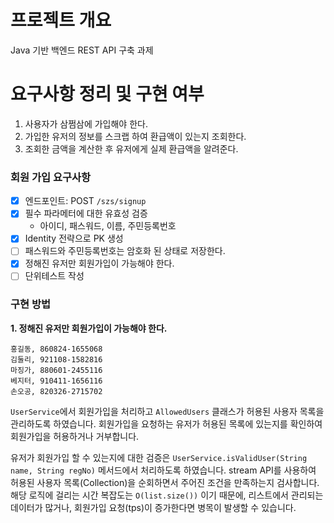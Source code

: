 # 프로젝트 개요
Java 기반 백엔드 REST API 구축 과제

# 요구사항 정리 및 구현 여부
1. 사용자가 삼쩜삼에 가입해야 한다.
2. 가입한 유저의 정보를 스크랩 하여 환급액이 있는지 조회한다.
3. 조회한 금액을 계산한 후 유저에게 실제 환급액을 알려준다.

### 회원 가입 요구사항
- [x] 엔드포인트: POST `/szs/signup`
- [x] 필수 파라메터에 대한 유효성 검증
  - 아이디, 패스워드, 이름, 주민등록번호
- [x] Identity 전략으로 PK 생성
- [ ] 패스워드와 주민등록번호는 암호화 된 상태로 저장한다.
- [x] 정해진 유저만 회원가입이 가능해야 한다. 
- [ ] 단위테스트 작성

### 구현 방법
**1. 정해진 유저만 회원가입이 가능해야 한다.**
```
홍길동, 860824-1655068
김둘리, 921108-1582816
마징가, 880601-2455116
베지터, 910411-1656116
손오공, 820326-2715702
```
`UserService`에서 회원가입을 처리하고 `AllowedUsers` 클래스가 허용된 사용자 목록을 관리하도록 하였습니다.
회원가입을 요청하는 유저가 허용된 목록에 있는지를 확인하여 회원가입을 허용하거나 거부합니다.

유저가 회원가입 할 수 있는지에 대한 검증은 `UserService.isValidUser(String name, String regNo)` 메서드에서 처리하도록 하였습니다.
stream API를 사용하여 허용된 사용자 목록(Collection)을 순회하면서 주어진 조건을 만족하는지 검사합니다.
해당 로직에 걸리는 시간 복잡도는 `O(list.size())` 이기 때문에, 리스트에서 관리되는 데이터가 많거나, 회원가입 요청(tps)이 증가한다면 병목이 발생할 수 있습니다.
